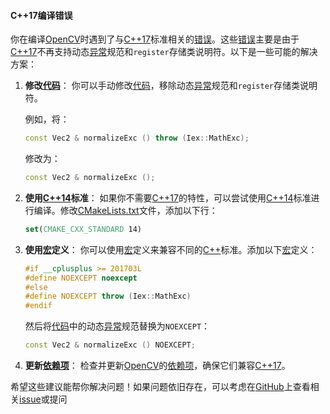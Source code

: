 

#### C++17编译错误

你在编译[OpenCV](https://zh.wikipedia.org/wiki/OpenCV)时遇到了与[C++17](https://zh.wikipedia.org/wiki/C++17)标准相关的[错误](https://zh.wikipedia.org/wiki/错误)。这些[错误](https://zh.wikipedia.org/wiki/错误)主要是由于[C++17](https://zh.wikipedia.org/wiki/C++17)不再支持动态[异常](https://zh.wikipedia.org/wiki/异常)规范和`register`存储类说明符。以下是一些可能的解决方案：

1. **修改[代码](https://zh.wikipedia.org/wiki/代码)**：
   你可以手动修改[代码](https://zh.wikipedia.org/wiki/代码)，移除动态[异常](https://zh.wikipedia.org/wiki/异常)规范和`register`存储类说明符。

   例如，将：
   ```cpp
   const Vec2 & normalizeExc () throw (Iex::MathExc);
   ```
   修改为：
   ```cpp
   const Vec2 & normalizeExc ();
   ```

2. **使用[C++14](https://zh.wikipedia.org/wiki/C++14)标准**：
   如果你不需要[C++17](https://zh.wikipedia.org/wiki/C++17)的特性，可以尝试使用[C++14](https://zh.wikipedia.org/wiki/C++14)标准进行编译。修改[CMakeLists.txt](https://zh.wikipedia.org/wiki/CMakeLists.txt)文件，添加以下行：
   ```cmake
   set(CMAKE_CXX_STANDARD 14)
   ```

3. **使用[宏](https://zh.wikipedia.org/wiki/宏)定义**：
   你可以使用[宏](https://zh.wikipedia.org/wiki/宏)定义来兼容不同的[C++](https://zh.wikipedia.org/wiki/C++)标准。添加以下[宏](https://zh.wikipedia.org/wiki/宏)定义：
   ```cpp
   #if __cplusplus >= 201703L
   #define NOEXCEPT noexcept
   #else
   #define NOEXCEPT throw (Iex::MathExc)
   #endif
   ```

   然后将[代码](https://zh.wikipedia.org/wiki/代码)中的动态[异常](https://zh.wikipedia.org/wiki/异常)规范替换为`NOEXCEPT`：
   ```cpp
   const Vec2 & normalizeExc () NOEXCEPT;
   ```

4. **更新[依赖项](https://zh.wikipedia.org/wiki/依赖项)**：
   检查并更新[OpenCV](https://zh.wikipedia.org/wiki/OpenCV)的[依赖项](https://zh.wikipedia.org/wiki/依赖项)，确保它们兼容[C++17](https://zh.wikipedia.org/wiki/C++17)。

希望这些建议能帮你解决问题！如果问题依旧存在，可以考虑在[GitHub](https://zh.wikipedia.org/wiki/GitHub)上查看相关[issue](https://zh.wikipedia.org/wiki/issue)或提问